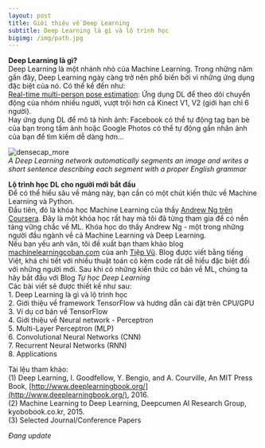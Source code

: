 ```yaml
---
layout: post
title: Giới thiệu về Deep Learning
subtitle: Deep Learning là gì và lộ trình học
bigimg: /img/path.jpg
---
```

**Deep Learning là gì?**        
Deep Learning là một nhánh nhỏ của Machine Learning. Trong những năm gần đây, Deep Learning ngày càng trở nên phổ biến bởi vì những ứng dụng đặc biệt của nó. Có thể kể đến như:              
[Real-time multi-person pose estimation](https://www.youtube.com/watch?v=pW6nZXeWlGM): Ứng dụng DL để theo dõi chuyển động của nhóm nhiều người, vượt trội hơn cả Kinect V1, V2 (giới hạn chỉ 6 người).      
Hay ứng dụng DL để mô tả hình ảnh: Facebook có thể tự động tag bạn bè của bạn trong tấm ảnh hoặc Google Photos có thể tự động gắn nhãn ảnh của bạn để tìm kiếm dễ dàng hơn...  

![densecap_more](https://user-images.githubusercontent.com/30632486/29109834-786abbcc-7d1f-11e7-9a12-1f58b030e7bf.jpg)       
*A Deep Learning network automatically segments an image and writes a short sentence describing each segment with a proper English grammar* 

**Lộ trình học DL cho người mới bắt đầu**     
Để có thể hiểu sâu về mảng này, bạn cần có một chút kiến thức về Machine Learning và Python.             
Đầu tiên, đó là khóa học Machine Learning của thầy [Andrew Ng trên Coursera](https://www.coursera.org/learn/machine-learning).
Đây là một khóa học rất hay mà tôi đã từng tham gia để có nền tảng vững chắc về ML. Khóa học do thầy Andrew Ng - một trong những người đầu ngành về cả Machine Learning và Deep Learning.                             
Nếu bạn yếu anh văn, tôi đề xuất bạn tham khảo blog [machinelearningcoban.com](machinelearningcoban.com) của anh [Tiệp Vũ](http://www.personal.psu.edu/thv102/). Blog được viết bằng tiếng Việt, khá chi tiết với nhiều thuật toán có kèm code rất dễ hiểu đặc biệt đối với những người mới. 
Sau khi có những kiến thức cơ bản về ML, chúng ta hãy bắt đầu với Blog *Tự học Deep Learning*        
Các bài viết sẽ được thiết kế như sau:     
    1. Deep Learning là gì và lộ trình học        
    2. Giới thiệu về framework TensorFlow và hướng dẫn cài đặt trên CPU/GPU          
    3. Ví dụ cơ bản về TensorFlow     
    4. Giới thiệu về Neural network - Perceptron     
    5. Multi-Layer Perceptron (MLP)       
    6. Convolutional Neural Networks (CNN)        
    7. Recurrent Neural Networks (RNN)        
    8. Applications       

Tài lệu tham khảo:     
(1) Deep Learning, I. Goodfellow, Y. Bengio, and A. Courville, An MIT Press Book, [http://www.deeplearningbook.org/](http://www.deeplearningbook.org/), 2016.   
(2) Machine Learning to Deep Learning, Deepcumen AI Research Group, kyobobook.co.kr, 2015.  
(3) Selected Journal/Conference Papers  

*Đang update*
